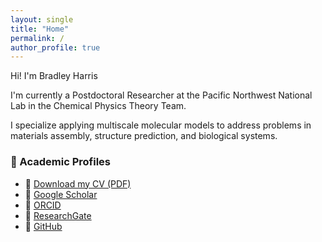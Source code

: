 ```yaml
---
layout: single
title: "Home"
permalink: /
author_profile: true
---
```


Hi! I'm Bradley Harris 

I'm currently a Postdoctoral Researcher at the Pacific Northwest National Lab in the Chemical Physics Theory Team. 

I specialize applying multiscale molecular models to address problems in materials assembly, structure prediction, and biological systems.

### 🔗 Academic Profiles

- 📄 [Download my CV (PDF)](/assets/CV.pdf)
- 🧠 [Google Scholar](https://scholar.google.com/citations?user=fwNmhaEAAAAJ&hl=en)
- 🧬 [ORCID](https://orcid.org/my-orcid?orcid=0000-0001-9704-4656)
- 🧪 [ResearchGate](https://www.researchgate.net/profile/Bradley-Harris-12?ev=hdr_xprf)
- 🐙 [GitHub](https://github.com/bradsharris)
